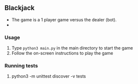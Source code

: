 ## Blackjack

- The game is a 1 player game versus the dealer (bot).
- 

### Usage
1. Type `python3 main.py` in the main directory to start the game
2. Follow the on-screen instructions to play the game

### Running tests
1. python3 -m unittest discover -v tests